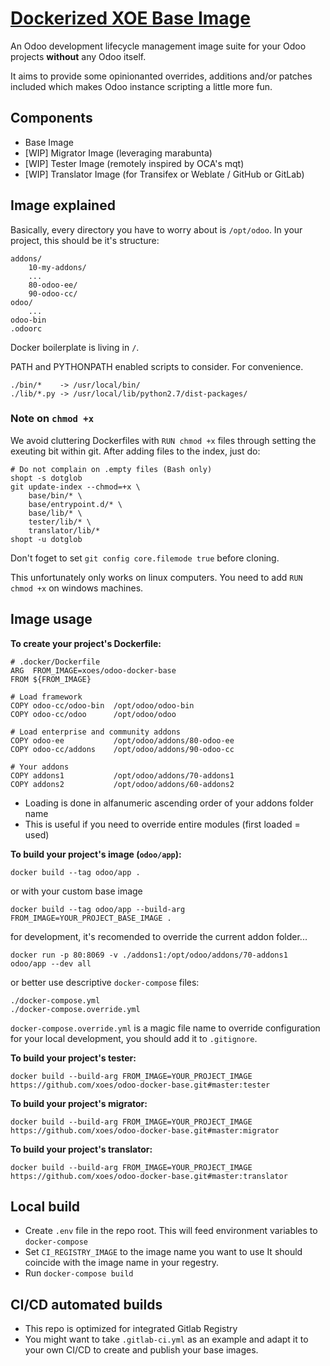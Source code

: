 # [Dockerized XOE Base Image](https://github.com/xoes/odoo-docker-base)

An Odoo development lifecycle management image suite for your Odoo projects **without** any Odoo itself.

It aims to provide some opinionanted overrides, additions and/or patches included which makes Odoo instance scripting a little more fun.

## Components

- Base Image
- [WIP] Migrator Image (leveraging marabunta)
- [WIP] Tester Image (remotely inspired by OCA's mqt)
- [WIP] Translator Image (for Transifex or Weblate / GitHub or GitLab)

## Image explained

Basically, every directory you have to worry about is `/opt/odoo`.
In your project, this should be it's structure:

    addons/
        10-my-addons/
        ...
        80-odoo-ee/
        90-odoo-cc/
    odoo/
        ...
    odoo-bin
    .odoorc

Docker boilerplate is living in `/`.

PATH and PYTHONPATH enabled scripts to consider. For convenience.

    ./bin/*    -> /usr/local/bin/
    ./lib/*.py -> /usr/local/lib/python2.7/dist-packages/

### Note on `chmod +x`
We avoid cluttering Dockerfiles with `RUN chmod +x` files through setting the exeuting bit within git. After adding files to the index, just do:
    
    # Do not complain on .empty files (Bash only)
    shopt -s dotglob
    git update-index --chmod=+x \
        base/bin/* \
        base/entrypoint.d/* \
        base/lib/* \
        tester/lib/* \
        translator/lib/*
    shopt -u dotglob

Don't foget to set `git config core.filemode true` before cloning.

This unfortunately only works on linux computers. You need to add `RUN chmod +x` on windows machines.

## Image usage

**To create your project's Dockerfile:**


    # .docker/Dockerfile
    ARG  FROM_IMAGE=xoes/odoo-docker-base
    FROM ${FROM_IMAGE}

    # Load framework
    COPY odoo-cc/odoo-bin  /opt/odoo/odoo-bin
    COPY odoo-cc/odoo      /opt/odoo/odoo

    # Load enterprise and community addons
    COPY odoo-ee           /opt/odoo/addons/80-odoo-ee
    COPY odoo-cc/addons    /opt/odoo/addons/90-odoo-cc
    
    # Your addons
    COPY addons1           /opt/odoo/addons/70-addons1
    COPY addons2           /opt/odoo/addons/60-addons2

- Loading is done in alfanumeric ascending order of your addons folder name
- This is useful if you need to override entire modules (first loaded = used)

**To build your project's image (`odoo/app`):**

    docker build --tag odoo/app .

or with your custom base image

    docker build --tag odoo/app --build-arg FROM_IMAGE=YOUR_PROJECT_BASE_IMAGE .

for development, it's recomended to override the current addon folder...

    docker run -p 80:8069 -v ./addons1:/opt/odoo/addons/70-addons1 odoo/app --dev all

or better use descriptive `docker-compose` files:

    ./docker-compose.yml
    ./docker-compose.override.yml

`docker-compose.override.yml` is a magic file name to override configuration for your local development, you should add it to `.gitignore`.


**To build your project's tester:**

    docker build --build-arg FROM_IMAGE=YOUR_PROJECT_IMAGE https://github.com/xoes/odoo-docker-base.git#master:tester

**To build your project's migrator:**

    docker build --build-arg FROM_IMAGE=YOUR_PROJECT_IMAGE https://github.com/xoes/odoo-docker-base.git#master:migrator

**To build your project's translator:**

    docker build --build-arg FROM_IMAGE=YOUR_PROJECT_IMAGE https://github.com/xoes/odoo-docker-base.git#master:translator

## Local build

 - Create `.env` file in the repo root.
   This will feed environment variables to `docker-compose`
 - Set `CI_REGISTRY_IMAGE` to the image name you want to use
   It should coincide with the image name in your regestry.
 - Run `docker-compose build`

## CI/CD automated builds

 - This repo is optimized for integrated Gitlab Registry
 - You might want to take `.gitlab-ci.yml` as an example and adapt it to your own CI/CD to create and publish your base images.